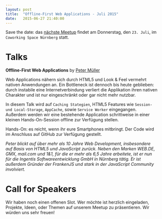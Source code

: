 ```yaml
---
layout: post
title:  "Offline-First Web Applications - Juli 2015"
date:   2015-06-27 21:40:00
---
```


Save the date: das [nächste Meetup][next-meetup] findet am Donnerstag, den `23. Juli`, im `Coworking Space Nürnberg` statt.

# Talks

**Offline-First Web Applications** by [Peter Müller][peter-mueller]

Web Applications nähern sich durch HTML5 und Look & Feel vermehrt nativen Anwendungen an. Ein Bottleneck ist dennoch bis heute geblieben: durch instabile eine Internetverbindung verliert die Applikation ihren nativen Charakter und ist nur eingeschränkt oder gar nicht mehr nutzbar.

In diesem Talk wird auf `Caching Stategien`, HTML5 Features wie `Session- und Local-Storage`, `AppCache`, sowie `Service Worker` eingegangen. Außerdem werden wir eine bestehende Application schrittweise in einer kleinen Hands-On-Session offline zur Verfügung stellen.

Hands-On: es reicht, wenn ihr eure Smartphones mitbringt. Der Code wird im Anschluss auf GitHub zur Verfügung gestellt.

*Peter blickt auf über mehr als 10 Jahre Web Development, insbesondere auf Basis von HTML5 und JavaScript zurück. Neben den Marken WEB.DE, GMX, mail.com und 1&1, für die er mehr als 6,5 Jahre arbeitete, ist er nun für die Ingentis Softwareentwicklung GmbH in Nürnberg tätig. Er ist außerdem Gründer der FrankenJS und stark in der JavaScript Community involviert.*

# Call for Speakers

Wir haben noch einen offenen Slot. Wer möchte ist herzlich eingeladen, Projekte, Ideen, oder Themen auf unserem Meetup zu präsentieren. Wir würden uns sehr freuen!

[next-meetup]: http://www.meetup.com/de/FrankenJS/
[peter-mueller]: http://twitter.com/BaggersIO